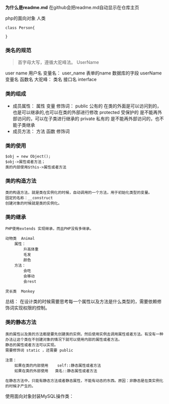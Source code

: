 **为什么是readme.md**
	在github会把readme.md自动显示在仓库主页
	
php的面向对象
人类  
```
class Person{
	
}
```


### 类名的规范
> 首字母大写，遵循大驼峰法。 UserName

user name  用户名
变量名：
	user_name   表单的name   数据库的字段
	userName 	变量名   函数名
大驼峰： 
	类名   接口名 interface  
	
### 类的组成
+ 成员属性： 属性  变量
	修饰词： 
		public 		公有的        在类的外面是可以访问到的，也是可以继承的,也可以在类的外部进行修改
		protected   受保护的      是不能再外部访问的，可以在子类进行继承的
		private     私有的		 是不能再外部访问的，也不能子类继承
+ 成员方法： 方法  函数
	修饰词

### 类的使用
	$obj = new Object();
	$obj->属性或者方法；
	类的内部使用$this->属性或者方法
### 类的构造方法
	类的构造方法，就是类在实例化的时候，自动调用的一个方法，用于初始化类型的变量。
	固定的名称：__construct 
	创建对象的时候就是类的实例化。

### 类的继承
	PHP使用extends 实现继承，而且PHP没有多继承。
	
	动物类  Animal
		属性： 
			升高体重
			毛发
			颜色
		方法：
			会吃
			会移动
			会rest
			   
	灵长类  Monkey
		
	
总结： 
	在设计类的时候需要思考每一个属性以及方法是什么类型的，需要依赖修饰词实现权限的控制。
	
### 类的静态方法
	类的属性以及类的方法都是要先创建类的实例，然后使用实例去调用属性或者方法。有没有一种办法让这个类在不创建对象的情况下就可以使用内部的属性或者方法。
	静态的属性或者方法可以实现。
	需要修饰词 static ，还需要 public
	
	注意：
		如果在类的内部使用    self::静态属性或者方法 
		如果在类的外部使用 	类名::静态属性或者方法 
		
	在静态方法中，只能有静态方法或者静态属性，不能有动态的东西。原因：非静态是在类实例化的时候才产生的。
	
使用面向对象封装MySQL操作类：